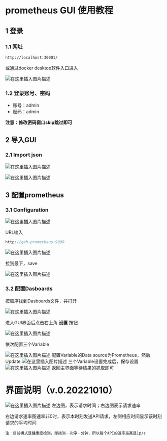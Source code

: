 # prometheus GUI 使用教程
## 1 登录

### 1.1 网址

```html
http://localhost:30001/
```
或通过docker desktop软件入口进入

![在这里插入图片描述](https://img-blog.csdnimg.cn/99fdeb65661a4955ba4577f3d9cdb916.png)

### 1.2 登录账号、密码

* 账号：admin
* 密码：admin
  
**注意：修改密码窗口skip跳过即可**

## 2 导入GUI

### 2.1 Import json
![在这里插入图片描述](https://img-blog.csdnimg.cn/27451f6160204993b06f15b355c79b92.png)

![在这里插入图片描述](https://img-blog.csdnimg.cn/7647535ecedf4e538db4ce38c33359ea.png)

## 3 配置prometheus

### 3.1 Configuration

![在这里插入图片描述](https://img-blog.csdnimg.cn/43ccbb5fec4f4db59676f96ef1537656.png)

URL输入


```c
http://gah-prometheus:9090
```

![在这里插入图片描述](https://img-blog.csdnimg.cn/4d958ac78ef04926aec2a4b28fdfb344.png)

拉到最下，save

![在这里插入图片描述](https://img-blog.csdnimg.cn/f234a18cf3db411e80b40f0902b68b91.png)

### 3.2 配置Dasboards

按顺序找到Dasboards文件，并打开

![在这里插入图片描述](https://img-blog.csdnimg.cn/546fd5ff3fd14c3ca723c2d7d7728b30.png)

进入GUI界面后点击右上角 **设置** 按钮

![在这里插入图片描述](https://img-blog.csdnimg.cn/1545888fdc9344209cdad5588161a617.png)

依次配置三个Variable

![在这里插入图片描述](https://img-blog.csdnimg.cn/4ccd2f8a245442d395cc2b1ba30a2dfb.png)
配置Variable的Data source为Prometheus，然后Update
![在这里插入图片描述](https://img-blog.csdnimg.cn/e24b484dd80d468cad39602ab83c5a5f.png)
三个Variable设置完成后，保存设置
![在这里插入图片描述](https://img-blog.csdnimg.cn/da6f7af9bd1e418d937888a6490a8fd1.png)
返回主界面等待结果的抓取即可


# 界面说明（v.0.20221010）

![在这里插入图片描述](https://img-blog.csdnimg.cn/b1f89502c1b141bd93cf88e82ed93a49.jpeg)
左边图，表示请求时间；右边图表示请求速率

右边请求速率图速率非0时，表示本时刻发送API请求，左侧相应时间显示该时刻请求的平均时间

	注：目前模式是健康度检测，即拨测一次停一分钟，所以每个API的速率最高是1p/s